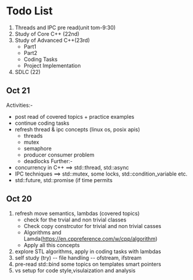 # Todo List
1. Threads and IPC pre read(unit tom-9:30)
2. Study of Core C++ (22nd)
3. Study of Advanced C++(23rd)
    - Part1
    - Part2
    - Coding Tasks
    - Project Implementation
4. SDLC (22)

## Oct 21
Activities:-
* post read of covered topics + practice examples
* continue coding tasks
* refresh thread & ipc concepts (linux os, posix apis)
	* threads
	* mutex
	* semaphore
	* producer consumer problem
	* deadlocks
Further:-
* concurrency in C++ ==> std::thread, std::async
* IPC techniques  ==> std::mutex, some locks, std::condition_variable etc.
* std::future, std::promise (if time permits


## Oct 20
1. refresh move semantics, lambdas (covered topics)
    * check for the trvial and non trivial classes
    * Check copy constrcutor for trivial and non trivial casses
    * Algorithms and Lamda(https://en.cppreference.com/w/cpp/algorithm)
    * Apply all this concepts  
2. explore STL algorithms, apply in coding tasks with lambdas
3. self study (try) -- file handling -- ofstream, ifstream
4. pre-read
    std::bind
    some topics on templates
    smart pointers
5. vs setup for code style,visulaization and analysis


